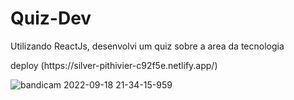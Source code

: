 # Quiz-Dev
Utilizando ReactJs, desenvolvi um quiz sobre a area da tecnologia
<p>deploy (https://silver-pithivier-c92f5e.netlify.app/)<p>

![bandicam 2022-09-18 21-34-15-959](https://user-images.githubusercontent.com/101139441/190934817-ac0ca119-f45d-4f10-b436-8cee00f6f8f8.jpg)
